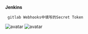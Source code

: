 **Jenkins**
```
 gitlab Webhooks中填写的Secret Token
```
 ![avatar](https://img-blog.csdnimg.cn/20200624130637970.png)
 ![avatar](https://img-blog.csdnimg.cn/2020062413074481.png)
